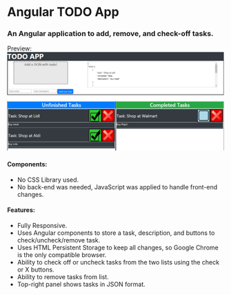 # Angular TODO App

<h3>An Angular application to add, remove, and check-off tasks.</h3>

Preview:
![alt text](https://github.com/tonyshaocs/AngularToDoAPP/blob/master/Example3.png)

<h4>Components:</h4>
<ul>
  <li>No CSS Library used.</li>
  <li>No back-end was needed, JavaScript was applied to handle front-end changes. </li>
</ul>

<h4>Features:</h4>
<ul>  
  <li>Fully Responsive.</li>
  <li>Uses Angular components to store a task, description, and buttons to check/uncheck/remove task.</li>
  <li>Uses HTML Persistent Storage to keep all changes, so Google Chrome is the only compatible browser.</li>
  <li>Ability to check off or uncheck tasks from the two lists using the check or X buttons.</li>
  <li>Ability to remove tasks from list.</li>
  <li>Top-right panel shows tasks in JSON format.</li>
</ul>

